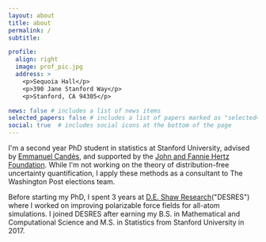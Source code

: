 ```yaml
---
layout: about
title: about
permalink: /
subtitle:

profile:
  align: right
  image: prof_pic.jpg
  address: >
    <p>Sequoia Hall</p>
    <p>390 Jane Stanford Way</p>
    <p>Stanford, CA 94305</p>

news: false # includes a list of news items
selected_papers: false # includes a list of papers marked as "selected={true}"
social: true  # includes social icons at the bottom of the page
---
```


I'm a second year PhD student in statistics at Stanford University, advised by [Emmanuel Cand&#232;s](https://candes.su.domains), and supported by the [John and Fannie Hertz Foundation](https://www.hertzfoundation.org). While I'm not working on the theory of distribution-free uncertainty quantification, I apply these methods as a consultant to The Washington Post elections team. 

Before starting my PhD, I spent 3 years at [D.E. Shaw Research](https://www.deshawresearch.com)("DESRES") where I worked on improving polarizable force fields for all-atom simulations. I joined DESRES after earning my B.S. in Mathematical and Computational Science and M.S. in Statistics from Stanford University in 2017.
